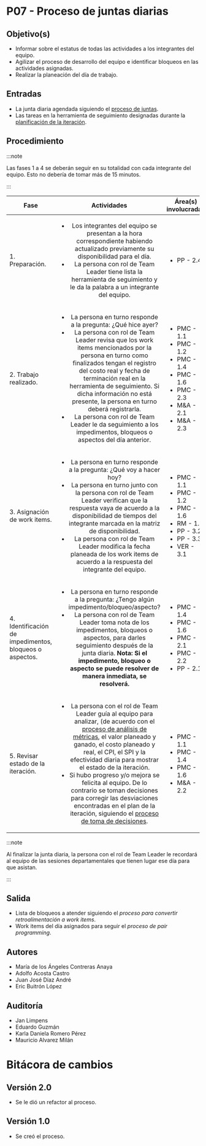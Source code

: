 # P07 - Proceso de juntas diarias

## Objetivo(s)

- Informar sobre el estatus de todas las actividades a los integrantes del equipo.
- Agilizar el proceso de desarrollo del equipo e identificar bloqueos en las actividades asignadas.
- Realizar la planeación del día de trabajo.

## Entradas

- La junta diaria agendada siguiendo el [proceso de juntas](https://taro-it.github.io/docs/procesos/P01-proceso-juntas-departamentales).
- Las tareas en la herramienta de seguimiento designadas durante la [planificación de la iteración](https://taro-it.github.io/docs/procesos/P12-proceso-planeacion-de-iteracion).

## Procedimiento

:::note

 Las fases 1 a 4 se deberán seguir en su totalidad con cada integrante del equipo. Esto no debería de tomar más de 15 minutos.

:::

| Fase |   Actividades   | Área(s) involucradas |
|------|:---------------:|--------------------|
| 1. Preparación. | <ul><li>Los integrantes del equipo se presentan a la hora correspondiente habiendo actualizado previamente su disponibilidad para el día.</li><li>La persona con rol de Team Leader tiene lista la herramienta de seguimiento y le da la palabra a un integrante del equipo.</li></ul>| <ul><li>PP - 2.4</li></ul> |
| 2. Trabajo realizado. | <ul><li>La persona en turno responde a la pregunta: ¿Qué hice ayer?</li><li>La persona con rol de Team Leader revisa que los work items mencionados por la persona en turno como finalizados tengan el registro del costo real y fecha de terminación real en la herramienta de seguimiento. Si dicha información no está presente, la persona en turno deberá registrarla.</li><li>La persona con rol de Team Leader le da seguimiento a los impedimentos, bloqueos o aspectos del día anterior.</li></ul>  | <ul><li>PMC - 1.1</li><li>PMC - 1.2</li><li>PMC - 1.4</li><li>PMC - 1.6</li><li>PMC - 2.3</li><li>M&A - 2.1</li><li>M&A - 2.3</li></ul> |
| 3. Asignación de work items. | <ul><li>La persona en turno responde a la pregunta: ¿Qué voy a hacer hoy?</li><li>La persona en turno junto con la persona con rol de  Team Leader verifican que la respuesta vaya de acuerdo a la disponibilidad de tiempos del integrante marcada en la matriz de disponibilidad.</li><li>La persona con rol de Team Leader modifica la fecha planeada de los work items de acuerdo a la respuesta del integrante del equipo.</li></ul> | <ul><li>PMC - 1.1</li><li>PMC - 1.2</li><li>PMC - 1.6</li><li>RM - 1.2</li><li>PP - 3.2</li><li>PP - 3.3</li><li>VER - 3.1</li></ul> |
| 4. Identificación de impedimentos, bloqueos o aspectos. | <ul><li>La persona en turno responde a la pregunta: ¿Tengo algún impedimento/bloqueo/aspecto?</li><li>La persona con rol de Team Leader toma nota de los impedimentos, bloqueos o aspectos, para darles seguimiento después de la junta diaria.  **Nota: Si el impedimento, bloqueo o aspecto se puede resolver de manera inmediata, se resolverá.** </li></ul> | <ul><li>PMC - 1.4</li><li>PMC - 1.6</li><li>PMC - 2.1</li><li>PMC - 2.2</li><li>PP - 2.1</li></ul> |
| 5. Revisar estado de la iteración. | <ul><li>La persona con el rol de Team Leader guía al equipo para analizar, (de acuerdo con el [proceso de análisis de métricas](https://taro-it.github.io/docs/procesos/P22-proceso-analisis-metricas), el valor planeado y ganado, el costo planeado y real, el CPI, el SPI y la efectividad diaria para mostrar el estado de la iteración.</li><li>Si hubo progreso y/o mejora se felicita al equipo. De lo contrario se toman decisiones para corregir las desviaciones encontradas en el plan de la iteración, siguiendo el [proceso de toma de decisiones](https://taro-it.github.io/docs/procesos/P20-proceso-toma-de-decisiones).</li></ul> | <ul><li>PMC - 1.1</li><li>PMC - 1.4</li><li>PMC - 1.6</li><li>M&A - 2.2</li></ul> |

:::note

 Al finalizar la junta diaria, la persona con el rol de Team Leader le recordará al equipo de las sesiones departamentales que tienen lugar ese día para que asistan.

:::

## Salida

- Lista de bloqueos a atender siguiendo el _proceso para convertir retroalimentación a work items_.
- Work items del día asignados para seguir el _proceso de pair programming_.

## Autores

- María de los Ángeles Contreras Anaya
- Adolfo Acosta Castro
- Juan José Díaz André
- Eric Buitrón López

## Auditoría
- Jan Limpens
- Eduardo Guzmán
- Karla Daniela Romero Pérez
- Mauricio Alvarez Milán

# Bitácora de cambios

## Versión 2.0
  - Se le dió un refactor al proceso.

## Versión 1.0
  - Se creó el proceso.